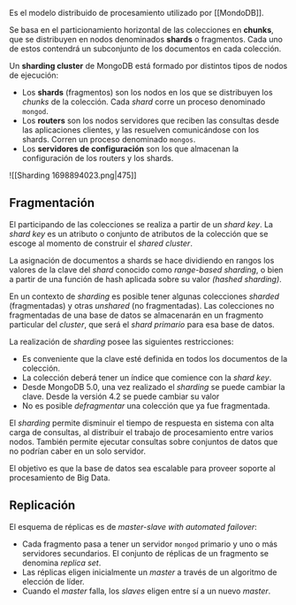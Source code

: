 Es el modelo distribuido de procesamiento utilizado por [[MondoDB]].

Se basa en el particionamiento horizontal de las colecciones en **chunks**, que se distribuyen en nodos denominados **shards** o fragmentos. Cada uno de estos contendrá un subconjunto de los documentos en cada colección.

Un **sharding cluster** de MongoDB está formado por distintos tipos de nodos de ejecución:

- Los **shards** (fragmentos) son los nodos en los que se distribuyen los *chunks* de la colección. Cada *shard* corre un proceso denominado `mongod`.
- Los **routers** son los nodos servidores que reciben las consultas desde las aplicaciones clientes, y las resuelven comunicándose con los shards. Corren un proceso denominado `mongos`.
- Los **servidores de configuración** son los que almacenan la configuración de los routers y los shards.

![[Sharding 1698894023.png|475]]

## Fragmentación

El participando de las colecciones se realiza a partir de un *shard key*. La *shard key* es un atributo o conjunto de atributos de la colección que se escoge al momento de construir el *shared cluster*.

La asignación de documentos a shards se hace dividiendo en rangos los valores de la clave del *shard* conocido como *range-based sharding*, o bien a partir de una función de hash aplicada sobre su valor *(hashed sharding)*.

En un contexto de *sharding* es posible tener algunas colecciones *sharded* (fragmentadas) y otras *unshared* (no fragmentadas). Las colecciones no fragmentadas de una base de datos se almacenarán en un fragmento particular del *cluster*, que será el *shard primario* para esa base de datos.

La realización de *sharding* posee las siguientes restricciones:

- Es conveniente que la clave esté definida en todos los documentos de la colección.
- La colección deberá tener un índice que comience con la *shard key*.
- Desde MongoDB 5.0, una vez realizado el *sharding* se puede cambiar la clave. Desde la versión 4.2 se puede cambiar su valor
- No es posible *defragmentar* una colección que ya fue fragmentada.

El *sharding* permite disminuir el tiempo de respuesta en sistema con alta carga de consultas, al distribuir el trabajo de procesamiento entre varios nodos. También permite ejecutar consultas sobre conjuntos de datos que no podrían caber en un solo servidor.

El objetivo es que la base de datos sea escalable para proveer soporte al procesamiento de Big Data.

## Replicación

El esquema de réplicas es de *master-slave with automated failover*:

- Cada fragmento pasa a tener un servidor `mongod` primario y uno o más servidores secundarios. El conjunto de réplicas de un fragmento se denomina *replica set*.
- Las réplicas eligen inicialmente un *master* a través de un algoritmo de elección de líder.
- Cuando el *master* falla, los *slaves* eligen entre sí a un nuevo *master*.
